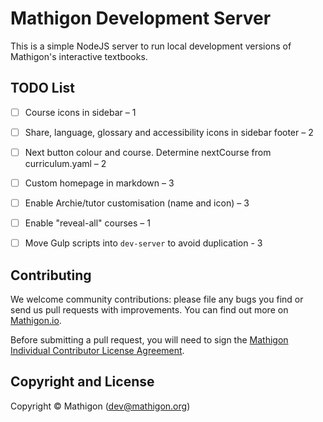 # Mathigon Development Server

This is a simple NodeJS server to run local development versions of Mathigon's interactive
textbooks.


## TODO List

* [ ] Course icons in sidebar – 1
* [ ] Share, language, glossary and accessibility icons in sidebar footer – 2
* [ ] Next button colour and course. Determine nextCourse from curriculum.yaml – 2
* [ ] Custom homepage in markdown – 3
* [ ] Enable Archie/tutor customisation (name and icon) – 3
* [ ] Enable "reveal-all" courses – 1
* [ ] Move Gulp scripts into `dev-server` to avoid duplication - 3


## Contributing

We welcome community contributions: please file any bugs you find or send us pull requests with
improvements. You can find out more on [Mathigon.io](http://mathigon.io).

Before submitting a pull request, you will need to sign the [Mathigon Individual Contributor
License Agreement](https://gist.github.com/plegner/5ad5b7be2948a4ad073c50b15ac01d39).


## Copyright and License

Copyright © Mathigon ([dev@mathigon.org](mailto:dev@mathigon.org))  
